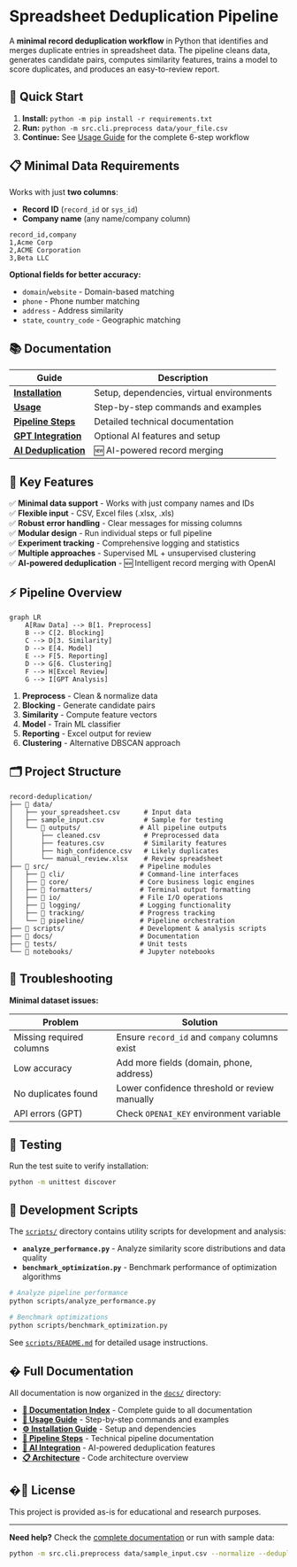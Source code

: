 # Spreadsheet Deduplication Pipeline

A **minimal record deduplication workflow** in Python that identifies and merges duplicate entries in spreadsheet data. The pipeline cleans data, generates candidate pairs, computes similarity features, trains a model to score duplicates, and produces an easy-to-review report.

## 🚀 Quick Start

1. **Install:** `python -m pip install -r requirements.txt`
2. **Run:** `python -m src.cli.preprocess data/your_file.csv`
3. **Continue:** See [Usage Guide](docs/USAGE.md) for the complete 6-step workflow

## 📋 Minimal Data Requirements

Works with just **two columns**:
- **Record ID** (`record_id` or `sys_id`)
- **Company name** (any name/company column)

```csv
record_id,company
1,Acme Corp
2,ACME Corporation  
3,Beta LLC
```

**Optional fields for better accuracy:**
- `domain`/`website` - Domain-based matching
- `phone` - Phone number matching
- `address` - Address similarity
- `state`, `country_code` - Geographic matching

## 📚 Documentation

| Guide | Description |
|-------|-------------|
| **[Installation](docs/INSTALLATION.md)** | Setup, dependencies, virtual environments |
| **[Usage](docs/USAGE.md)** | Step-by-step commands and examples |
| **[Pipeline Steps](docs/PIPELINE_STEPS.md)** | Detailed technical documentation |
| **[GPT Integration](docs/GPT_INTEGRATION.md)** | Optional AI features and setup |
| **[AI Deduplication](docs/AI_DEDUPLICATION.md)** | 🆕 AI-powered record merging |

## 🔧 Key Features

✅ **Minimal data support** - Works with just company names and IDs  
✅ **Flexible input** - CSV, Excel files (.xlsx, .xls)  
✅ **Robust error handling** - Clear messages for missing columns  
✅ **Modular design** - Run individual steps or full pipeline  
✅ **Experiment tracking** - Comprehensive logging and statistics  
✅ **Multiple approaches** - Supervised ML + unsupervised clustering  
✅ **AI-powered deduplication** - 🆕 Intelligent record merging with OpenAI  

## ⚡ Pipeline Overview

```mermaid
graph LR
    A[Raw Data] --> B[1. Preprocess]
    B --> C[2. Blocking]
    C --> D[3. Similarity]
    D --> E[4. Model]
    E --> F[5. Reporting]
    D --> G[6. Clustering]
    F --> H[Excel Review]
    G --> I[GPT Analysis]
```

1. **Preprocess** - Clean & normalize data
2. **Blocking** - Generate candidate pairs
3. **Similarity** - Compute feature vectors
4. **Model** - Train ML classifier
5. **Reporting** - Excel output for review
6. **Clustering** - Alternative DBSCAN approach

## 🗂️ Project Structure

```
record-deduplication/
├── 📁 data/
│   ├── your_spreadsheet.csv      # Input data
│   ├── sample_input.csv          # Sample for testing
│   └── 📁 outputs/               # All pipeline outputs
│       ├── cleaned.csv           # Preprocessed data
│       ├── features.csv          # Similarity features
│       ├── high_confidence.csv   # Likely duplicates
│       └── manual_review.xlsx    # Review spreadsheet
├── 📁 src/                       # Pipeline modules
│   ├── 📁 cli/                   # Command-line interfaces
│   ├── 📁 core/                  # Core business logic engines
│   ├── 📁 formatters/            # Terminal output formatting
│   ├── 📁 io/                    # File I/O operations
│   ├── 📁 logging/               # Logging functionality
│   ├── 📁 tracking/              # Progress tracking
│   └── 📁 pipeline/              # Pipeline orchestration
├── 📁 scripts/                   # Development & analysis scripts
├── 📁 docs/                      # Documentation
├── 📁 tests/                     # Unit tests
└── 📁 notebooks/                 # Jupyter notebooks
```

## 🚨 Troubleshooting

**Minimal dataset issues:**

| Problem | Solution |
|---------|----------|
| Missing required columns | Ensure `record_id` and `company` columns exist |
| Low accuracy | Add more fields (domain, phone, address) |
| No duplicates found | Lower confidence threshold or review manually |
| API errors (GPT) | Check `OPENAI_KEY` environment variable |

## 🧪 Testing

Run the test suite to verify installation:

```bash
python -m unittest discover
```

## 🔧 Development Scripts

The [`scripts/`](scripts/) directory contains utility scripts for development and analysis:

- **`analyze_performance.py`** - Analyze similarity score distributions and data quality
- **`benchmark_optimization.py`** - Benchmark performance of optimization algorithms

```bash
# Analyze pipeline performance
python scripts/analyze_performance.py

# Benchmark optimizations
python scripts/benchmark_optimization.py
```

See [`scripts/README.md`](scripts/README.md) for detailed usage instructions.

## � Full Documentation

All documentation is now organized in the [`docs/`](docs/) directory:

- **[📖 Documentation Index](docs/README.md)** - Complete guide to all documentation
- **[🚀 Usage Guide](docs/USAGE.md)** - Step-by-step commands and examples
- **[⚙️ Installation Guide](docs/INSTALLATION.md)** - Setup and dependencies
- **[🔧 Pipeline Steps](docs/PIPELINE_STEPS.md)** - Technical pipeline documentation
- **[🤖 AI Integration](docs/AI_DEDUPLICATION.md)** - AI-powered deduplication features
- **[📋 Architecture](docs/MODULAR_ARCHITECTURE.md)** - Code architecture overview

## �📄 License

This project is provided as-is for educational and research purposes.

---

**Need help?** Check the [complete documentation](docs/) or run with sample data:
```bash
python -m src.cli.preprocess data/sample_input.csv --normalize --deduplicate
```